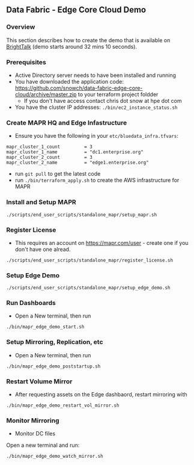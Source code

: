 ## Data Fabric - Edge Core Cloud Demo

### Overview

This section describes how to create the demo that is available on [BrightTalk](https://www.brighttalk.com/webcast/12641/445912/stretching-hpe-ezmeral-data-fabric-from-edge-to-cloud) (demo starts around 32 mins 10 seconds).


### Prerequisites

- Active Directory server needs to have been installed and running
- You have downloaded the application code: https://github.com/snowch/data-fabric-edge-core-cloud/archive/master.zip to your terraform project foldder
   - If you don't have access contact chris dot snow at hpe dot com
- You have the cluster IP addresses: `./bin/ec2_instance_status.sh`

### Create MAPR HQ and Edge Infastructure

- Ensure you have the following in your `etc/bluedata_infra.tfvars`:

```
mapr_cluster_1_count         = 3
mapr_cluster_1_name          = "dc1.enterprise.org"
mapr_cluster_2_count         = 3
mapr_cluster_2_name          = "edge1.enterprise.org"
```

 - run `git pull` to get the latest code
 - run `./bin/terraform_apply.sh` to create the AWS infrastructure for MAPR

### Install and Setup MAPR

```
./scripts/end_user_scripts/standalone_mapr/setup_mapr.sh
```

### Register License

- This requires an account on https://mapr.com/user - create one if you don't have one alread.
```
./scripts/end_user_scripts/standalone_mapr/register_license.sh
```

### Setup Edge Demo

```
./scripts/end_user_scripts/standalone_mapr/setup_edge_demo.sh
```

### Run Dashboards


- Open a New terminal, then run

```
./bin/mapr_edge_demo_start.sh
```

### Setup Mirroring, Replication, etc

- Open a New terminal, then run

```
./bin/mapr_edge_demo_poststartup.sh
```

### Restart Volume Mirror

- After requesting assets on the Edge dashbaord, restart mirroring with

```
./bin/mapr_edge_demo_restart_vol_mirror.sh
```

### Monitor Mirroring

- Monitor DC files

Open a new terminal and run:

```
./bin/mapr_edge_demo_watch_mirror.sh
```

